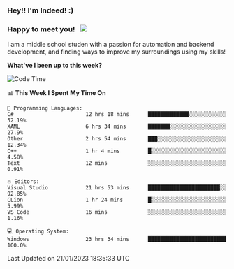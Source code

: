 ### Hey!! I'm Indeed! :) 

### Happy to meet you! &nbsp; ![](https://visitor-badge.glitch.me/badge?page_id=Indeedornot.Indeedornot)

I am a middle school studen with a passion for automation and backend development, and finding ways to improve my surroundings using my skills!

**What've I been up to this week?** 

<!--START_SECTION:waka-->
![Code Time](http://img.shields.io/badge/Code%20Time-864%20hrs%2027%20mins-blue)

📊 **This Week I Spent My Time On** 

```text
💬 Programming Languages: 
C#                       12 hrs 18 mins      █████████████░░░░░░░░░░░░   52.19% 
XAML                     6 hrs 34 mins       ███████░░░░░░░░░░░░░░░░░░   27.9% 
Other                    2 hrs 54 mins       ███░░░░░░░░░░░░░░░░░░░░░░   12.34% 
C++                      1 hr 4 mins         █░░░░░░░░░░░░░░░░░░░░░░░░   4.58% 
Text                     12 mins             ░░░░░░░░░░░░░░░░░░░░░░░░░   0.91%

🔥 Editors: 
Visual Studio            21 hrs 53 mins      ███████████████████████░░   92.85% 
CLion                    1 hr 24 mins        █░░░░░░░░░░░░░░░░░░░░░░░░   5.99% 
VS Code                  16 mins             ░░░░░░░░░░░░░░░░░░░░░░░░░   1.16%

💻 Operating System: 
Windows                  23 hrs 34 mins      █████████████████████████   100.0%

```


 Last Updated on 21/01/2023 18:35:33 UTC
<!--END_SECTION:waka-->
